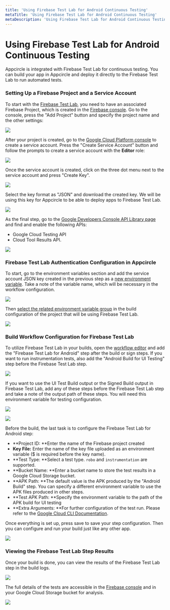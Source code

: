 ```yaml
---
title: 'Using Firebase Test Lab for Android Continuous Testing'
metaTitle: 'Using Firebase Test Lab for Android Continuous Testing'
metaDescription: 'Using Firebase Test Lab for Android Continuous Testing'
---
```


# Using Firebase Test Lab for Android Continuous Testing

Appcircle is integrated with Firebase Test Lab for continuous testing. You can build your app in Appcircle and deploy it directly to the Firebase Test Lab to run automated tests.

### Setting Up a Firebase Project and a Service Account

To start with the [Firebase Test Lab](https://firebase.google.com/products/test-lab), you need to have an associated Firebase Project, which is created in the [Firebase console](https://console.firebase.google.com). Go to the console, press the "Add Project" button and specify the project name and the other settings:

![](<https://cdn.appcircle.io/docs/assets/image (45).png>)

After your project is created, go to the [Google Cloud Platform console](https://console.cloud.google.com/iam-admin/serviceaccounts/) to create a service account. Press the "Create Service Account" button and follow the prompts to create a service account with the **Editor** role:

![](<https://cdn.appcircle.io/docs/assets/image (49).png>)

Once the service account is created, click on the three dot menu next to the service account and press "Create Key".

![](<https://cdn.appcircle.io/docs/assets/image (50).png>)

Select the key format as "JSON" and download the created key. We will be using this key for Appcircle to be able to deploy apps to Firebase Test Lab.&#x20;

![](<https://cdn.appcircle.io/docs/assets/image (51).png>)

As the final step, go to the [Google Developers Console API Library page](https://console.developers.google.com/apis/library) and find and enable the following APIs:

- Google Cloud Testing API
- Cloud Tool Results API.

![](<https://cdn.appcircle.io/docs/assets/image (61).png>)

### Firebase Test Lab Authentication Configuration in Appcircle

To start, go to the environment variables section and add the service account JSON key created in the previous step as a [new environment variable](../environment-variables/managing-variables.md#create-environment-variable-groups-and-add-key-value-pairs). Take a note of the variable name, which will be necessary in the workflow configuration.

![](<https://cdn.appcircle.io/docs/assets/image (52).png>)

Then [select the related environment variable group](../environment-variables/managing-variables.md#use-environment-variable-groups-in-builds) in the build configuration of the project that will be using Firebase Test Lab.

![](<https://cdn.appcircle.io/docs/assets/image (59).png>)

### Build Workflow Configuration for Firebase Test Lab

To utilize Firebase Test Lab in your builds, open the [workflow editor](../workflows/why-to-use-workflows.md) and add the "Firebase Test Lab for Android" step after the build or sign steps. If you want to run instrumentation tests, also add the "Android Build for UI Testing" step before the Firebase Test Lab step.

![](<https://cdn.appcircle.io/docs/assets/image (53).png>)

If you want to use the UI Test Build output or the Signed Build output in Firebase Test Lab, add any of these steps before the Firebase Test Lab step and take a note of the output path of these steps. You will need this environment variable for testing configuration.

![](<https://cdn.appcircle.io/docs/assets/image (54).png>)

![](<https://cdn.appcircle.io/docs/assets/image (56).png>)

Before the build, the last task is to configure the Firebase Test Lab for Android step:

- **Project ID: **Enter the name of the Firebase project created
- **Key File:** Enter the name of the key file uploaded as an environment variable ($ is required before the key name).
- **Test Type: **Select a test type. `robo` and `instrumentation` are supported.
- **Bucket Name: **Enter a bucket name to store the test results in a Google Cloud Storage bucket.
- **APK Path: **The default value is the APK produced by the "Android Build" step. You can specify a different environment variable to use the APK files produced in other steps.
- **Test APK Path: **Specify the environment variable to the path of the APK build for UI testing
- **Extra Arguments: **For further configuration of the test run. Please refer to the [Google Cloud CLI Documentation](https://cloud.google.com/sdk/gcloud/reference/firebase/test/android/run).

Once everything is set up, press save to save your step configuration. Then you can configure and run your build just like any other app.

![](<https://cdn.appcircle.io/docs/assets/image (55).png>)

### Viewing the Firebase Test Lab Step Results

Once your build is done, you can view the results of the Firebase Test Lab step in the build logs.

![](<https://cdn.appcircle.io/docs/assets/image (62).png>)

The full details of the tests are accessible in the [Firebase console](https://console.firebase.google.com) and in your Google Cloud Storage bucket for analysis.

![](<https://cdn.appcircle.io/docs/assets/image (63).png>)
